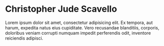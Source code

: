 ---
---

Christopher Jude Scavello
=========================

Lorem ipsum dolor sit amet, consectetur adipisicing elit. Ex tempora, aut harum, expedita natus eius cupiditate. Vero recusandae blanditiis, corporis, doloribus veniam corrupti numquam impedit perferendis odit, inventore reiciendis adipisci.





